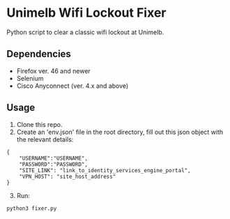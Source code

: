 # Unimelb Wifi Lockout Fixer

Python script to clear a classic wifi lockout at Unimelb. 

## Dependencies
- Firefox ver. 46 and newer
- Selenium
- Cisco Anyconnect (ver. 4.x and above)


## Usage
1. Clone this repo.
2. Create an 'env.json' file in the root directory, fill out this json object with the relevant details:
```
{
    "USERNAME":"USERNAME",
    "PASSWORD":"PASSWORD",
    "SITE_LINK": "link_to_identity_services_engine_portal",
    "VPN_HOST": "site_host_address"
}
```
3. Run:
```
python3 fixer.py
```
